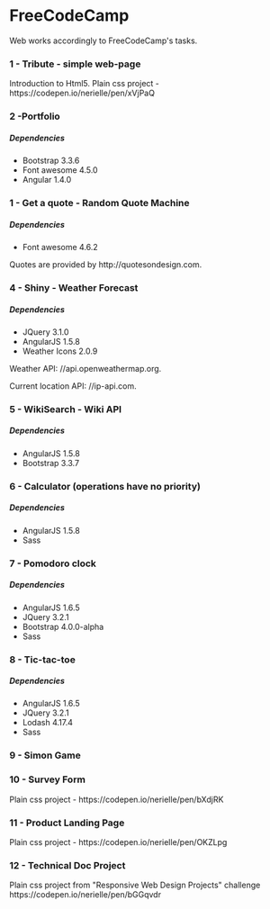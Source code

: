 # FreeCodeCamp
Web works accordingly to FreeCodeCamp's tasks.
<h3>1 - Tribute - simple web-page</h3>
Introduction to Html5. Plain css project - https://codepen.io/nerielle/pen/xVjPaQ

<h3>2 -Portfolio</h3>
<h5>Dependencies</h5>
<ul>
<li>Bootstrap 3.3.6</li>
<li>Font awesome 4.5.0</li>
<li>Angular 1.4.0</li>
</ul>

<h3>1 - Get a quote - Random Quote Machine</h3>
<h5>Dependencies</h5>
<ul>
<li>Font awesome 4.6.2</li>
</ul>
Quotes are provided by http://quotesondesign.com.

<h3>4 - Shiny - Weather Forecast</h3>
<h5>Dependencies</h5>
<ul>
<li>JQuery 3.1.0</li>
<li>AngularJS 1.5.8</li>
<li>Weather Icons 2.0.9</li>
</ul>
<p>Weather API: //api.openweathermap.org.</p>
<p>Current location API: //ip-api.com.</p>

<h3>5 - WikiSearch - Wiki API</h3>
<h5>Dependencies</h5>
<ul>
<li>AngularJS 1.5.8</li>
<li>Bootstrap 3.3.7</li>
</ul>

<h3>6 - Calculator (operations have no priority)</h3>
<h5>Dependencies</h5>
<ul>
<li>AngularJS 1.5.8</li>
<li>Sass</li>
</ul>

<h3>7 - Pomodoro clock</h3>
<h5>Dependencies</h5>
<ul>
<li>AngularJS 1.6.5</li>
<li>JQuery 3.2.1</li>
<li>Bootstrap 4.0.0-alpha</li>
<li>Sass</li>
</ul>


<h3>8 - Tic-tac-toe</h3>
<h5>Dependencies</h5>
<ul>
<li>AngularJS 1.6.5</li>
<li>JQuery 3.2.1</li>
<li>Lodash 4.17.4</li>
<li>Sass</li>
</ul>
<h3>9 - Simon Game</h3>
<h3>10 - Survey Form</h3>
Plain css project - https://codepen.io/nerielle/pen/bXdjRK
<h3>11 - Product Landing Page</h3>
Plain css project - https://codepen.io/nerielle/pen/OKZLpg
<h3>12 - Technical Doc Project</h3>
Plain css project from "Responsive Web Design Projects" challenge https://codepen.io/nerielle/pen/bGGqvdr
